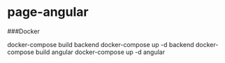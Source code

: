 # page-angular

###Docker

docker-compose build backend docker-compose up -d backend docker-compose build angular docker-compose up -d angular
